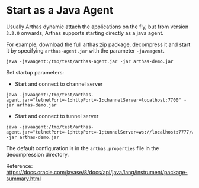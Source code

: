 Start as a Java Agent
====

Usually Arthas dynamic attach the applications on the fly, but from version `3.2.0` onwards, Arthas supports starting directly as a java agent.

For example, download the full arthas zip package, decompress it and start it by specifying `arthas-agent.jar` with the parameter `-javaagent`.

````
java -javaagent:/tmp/test/arthas-agent.jar -jar arthas-demo.jar
````

Set startup parameters:

* Start and connect to channel server

```
java -javaagent:/tmp/test/arthas-agent.jar="telnetPort=-1;httpPort=-1;channelServer=localhost:7700" -jar arthas-demo.jar
```

* Start and connect to tunnel server

```
java -javaagent:/tmp/test/arthas-agent.jar="telnetPort=-1;httpPort=-1;tunnelServer=ws://localhost:7777/ws" -jar arthas-demo.jar
```


The default configuration is in the `arthas.properties` file in the decompression directory.

Reference: https://docs.oracle.com/javase/8/docs/api/java/lang/instrument/package-summary.html